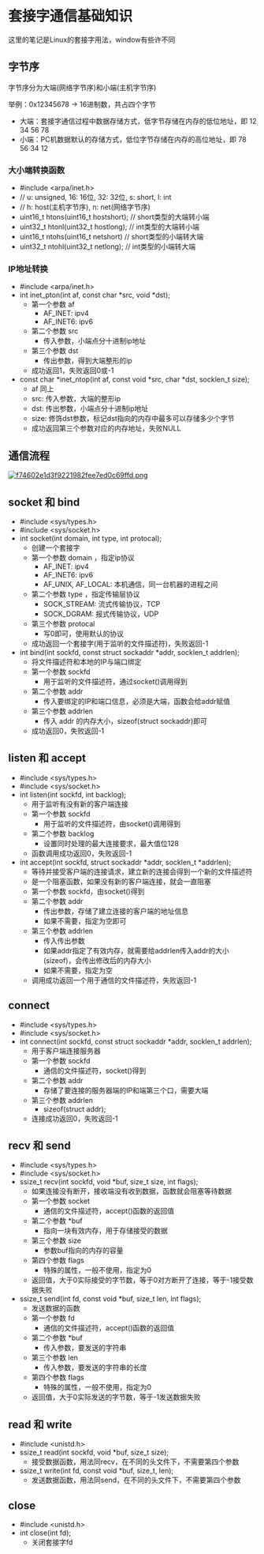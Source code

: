 # 套接字通信基础知识

这里的笔记是Linux的套接字用法，window有些许不同

## 字节序

字节序分为大端(网络字节序)和小端(主机字节序)

举例：0x12345678 -> 16进制数，共占四个字节    
* 大端：套接字通信过程中数据存储方式，低字节存储在内存的低位地址，即 12 34 56 78
* 小端：PC机数据默认的存储方式，低位字节存储在内存的高位地址，即 78 56 34 12

### 大小端转换函数
* #include <arpa/inet.h>
* // u: unsigned, 16: 16位, 32: 32位, s: short, l: int
* // h: host(主机字节序), n: net(网络字节序)
* uint16_t htons(uint16_t hostshort);	 // short类型的大端转小端
* uint32_t htonl(uint32_t hostlong);	 // int类型的大端转小端
* uint16_t ntohs(uint16_t netshort)    // short类型的小端转大端
* uint32_t ntohl(uint32_t netlong);    // int类型的小端转大端

### IP地址转换
* #include <arpa/inet.h>
* int inet_pton(int af, const char *src, void *dst);
    * 第一个参数 af
        *  AF_INET: ipv4
        *  AF_INET6: ipv6
    * 第二个参数 src
        * 传入参数，小端点分十进制ip地址
    * 第三个参数 dst
        * 传出参数，得到大端整形的ip
    *  成功返回1，失败返回0或-1
* const char *inet_ntop(int af, const void *src, char *dst, socklen_t size);
    * af 同上
    * src: 传入参数，大端的整形ip
    * dst: 传出参数，小端点分十进制ip地址
    * size: 修饰dst参数，标记dst指向的内存中最多可以存储多少个字节
    * 成功返回第三个参数对应的内存地址，失败NULL

## 通信流程

[![f74602e1d3f9221982fee7ed0c69ffd.png](https://i.postimg.cc/cJZY72hH/f74602e1d3f9221982fee7ed0c69ffd.png)](https://postimg.cc/hXyfcCHW)

## socket 和 bind
  
* #include <sys/types.h>
* #include <sys/socket.h>
* int socket(int domain, int type, int protocal);
    * 创建一个套接字
    * 第一个参数 domain ，指定ip协议
        * AF_INET: ipv4
        * AF_INET6: ipv6
        * AF_UNIX, AF_LOCAL: 本机通信，同一台机器的进程之间
    * 第二个参数 type ，指定传输层协议
        * SOCK_STREAM: 流式传输协议，TCP
        * SOCK_DGRAM: 报式传输协议，UDP
    * 第三个参数 protocal
        * 写0即可，使用默认的协议
    * 成功返回一个套接字(用于监听的文件描述符)，失败返回-1
* int bind(int sockfd, const struct sockaddr *addr, socklen_t addrlen);
    * 将文件描述符和本地的IP与端口绑定
    * 第一个参数 sockfd
        * 用于监听的文件描述符，通过socket()调用得到
    * 第二个参数 addr
        * 传入要绑定的IP和端口信息，必须是大端，函数会给addr赋值
    * 第三个参数 addrlen
        * 传入 addr 的内存大小，sizeof(struct sockaddr)即可
    * 成功返回0，失败返回-1

## listen 和 accept

* #include <sys/types.h>
* #include <sys/socket.h>
* int listen(int sockfd, int backlog);
    * 用于监听有没有新的客户端连接
    * 第一个参数 sockfd
        * 用于监听的文件描述符，由socket()调用得到
    * 第二个参数 backlog
        * 设置同时处理的最大连接要求，最大值位128
    * 函数调用成功返回0，失败返回-1
* int accept(int sockfd, struct sockaddr *addr, socklen_t *addrlen);
    * 等待并接受客户端的连接请求，建立新的连接会得到一个新的文件描述符
    * 是一个阻塞函数，如果没有新的客户端连接，就会一直阻塞
    * 第一个参数 sockfd，由socket()得到
    * 第二个参数 addr
        * 传出参数，存储了建立连接的客户端的地址信息
        * 如果不需要，指定为空即可
    * 第三个参数 addrlen
        * 传入传出参数
        * 如果addr指定了有效内存，就需要给addrlen传入addr的大小(sizeof)，会传出修改后的内存大小
        * 如果不需要，指定为空
    * 调用成功返回一个用于通信的文件描述符，失败返回-1
 
## connect
* #include <sys/types.h>
* #include <sys/socket.h>
* int connect(int sockfd, const struct sockaddr *addr, socklen_t addrlen);
    * 用于客户端连接服务器
    * 第一个参数 sockfd
        * 通信的文件描述符，socket()得到
    * 第二个参数 addr
        * 存储了要连接的服务器端的IP和端第三个口，需要大端
    * 第三个参数 addrlen
        * sizeof(struct addr);
    * 连接成功返回0，失败返回-1
 
## recv 和 send
* #include <sys/types.h>
* #include <sys/socket.h>
* ssize_t recv(int sockfd, void *buf, size_t size, int flags);
   * 如果连接没有断开，接收端没有收到数据，函数就会阻塞等待数据
   * 第一个参数 socket
      * 通信的文件描述符，accept()函数的返回值
   * 第二个参数 *buf
      * 指向一块有效内存，用于存储接受的数据
   * 第三个参数 size
      * 参数buf指向的内存的容量
   * 第四个参数 flags
      * 特殊的属性，一般不使用，指定为0
   * 返回值，大于0实际接受的字节数，等于0对方断开了连接，等于-1接受数据失败
* ssize_t send(int fd, const void *buf, size_t len, int flags);
   * 发送数据的函数
   * 第一个参数 fd
      * 通信的文件描述符，accept()函数的返回值
   * 第二个参数 *buf
      * 传入参数，要发送的字符串
   * 第三个参数 len
      * 传入参数，要发送的字符串的长度
   * 第四个参数 flags
      * 特殊的属性，一般不使用，指定为0
   * 返回值，大于0实际发送的字节数，等于-1发送数据失败

## read 和 write
* #include <unistd.h>
* ssize_t read(int sockfd, void *buf, size_t size);
   * 接受数据函数，用法同recv，在不同的头文件下，不需要第四个参数
* ssize_t write(int fd, const void *buf, size_t, len);
   * 发送数据函数，用法同send，在不同的头文件下，不需要第四个参数

## close
* #include <unistd.h>
* int close(int fd);
   * 关闭套接字fd
